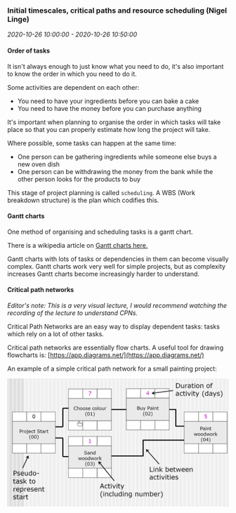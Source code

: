 ### Initial timescales, critical paths and resource scheduling (Nigel Linge)

_2020-10-26 10:00:00 - 2020-10-26 10:50:00_

#### Order of tasks

It isn't always enough to just know what you need to do, it's also important to know the order in which you need to do it.

Some activities are dependent on each other:

* You need to have your ingredients before you can bake a cake
* You need to have the money before you can purchase anything

It's important when planning to organise the order in which tasks will take place so that you can properly estimate how long the project will take.

Where possible, some tasks can happen at the same time:

* One person can be gathering ingredients while someone else buys a new oven dish
* One person can be withdrawing the money from the bank while the other person looks for the products to buy

This stage of project planning is called `scheduling`. A WBS (Work breakdown structure) is the plan which codifies this.

#### Gantt charts

One method of organising and scheduling tasks is a gantt chart.

There is a wikipedia article on [Gantt charts here.](https://en.wikipedia.org/wiki/Gantt_chart)

Gantt charts with lots of tasks or dependencies in them can become visually complex. Gantt charts work very well for simple projects, but as complexity increases Gantt charts become increasingly harder to understand.

#### Critical path networks

_Editor's note: This is a very visual lecture, I would recommend watching the recording of the lecture to understand CPNs._

Critical Path Networks are an easy way to display dependent tasks: tasks which rely on a lot of other tasks.

Critical path networks are essentially flow charts. A useful tool for drawing flowcharts is: [https://app.diagrams.net/](https://app.diagrams.net/)  

An example of a simple critical path network for a small painting project:

![Critical path network example](cpn.png)
